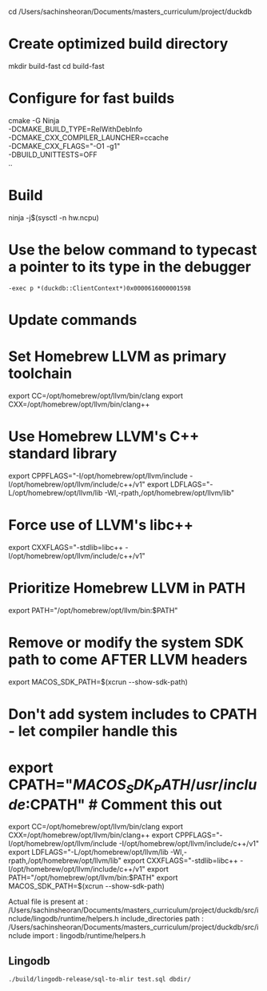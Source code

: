 cd /Users/sachinsheoran/Documents/masters_curriculum/project/duckdb

# Create optimized build directory
mkdir build-fast
cd build-fast

# Configure for fast builds
cmake -G Ninja \
      -DCMAKE_BUILD_TYPE=RelWithDebInfo \
      -DCMAKE_CXX_COMPILER_LAUNCHER=ccache \
      -DCMAKE_CXX_FLAGS="-O1 -g1" \
      -DBUILD_UNITTESTS=OFF \
      ..

# Build
ninja -j$(sysctl -n hw.ncpu)


# Use the below command to typecast a pointer to its type in the debugger
`-exec p *(duckdb::ClientContext*)0x0000616000001598`

<!-- # Run these commands before starting any build, otherwise you might get a build error.
export CC=/opt/homebrew/opt/llvm/bin/clang
export CXX=/opt/homebrew/opt/llvm/bin/clang++
export CPPFLAGS="-I/opt/homebrew/opt/llvm/include"
export LDFLAGS="-L/opt/homebrew/opt/llvm/lib"
export PATH="/opt/homebrew/opt/llvm/bin:$PATH"
export MACOS_SDK_PATH=$(xcrun --show-sdk-path)
export CPATH="${MACOS_SDK_PATH}/usr/include:$CPATH" -->

# Update commands
# Set Homebrew LLVM as primary toolchain
export CC=/opt/homebrew/opt/llvm/bin/clang
export CXX=/opt/homebrew/opt/llvm/bin/clang++

# Use Homebrew LLVM's C++ standard library
export CPPFLAGS="-I/opt/homebrew/opt/llvm/include -I/opt/homebrew/opt/llvm/include/c++/v1"
export LDFLAGS="-L/opt/homebrew/opt/llvm/lib -Wl,-rpath,/opt/homebrew/opt/llvm/lib"

# Force use of LLVM's libc++
export CXXFLAGS="-stdlib=libc++ -I/opt/homebrew/opt/llvm/include/c++/v1"

# Prioritize Homebrew LLVM in PATH
export PATH="/opt/homebrew/opt/llvm/bin:$PATH"

# Remove or modify the system SDK path to come AFTER LLVM headers
export MACOS_SDK_PATH=$(xcrun --show-sdk-path)
# Don't add system includes to CPATH - let compiler handle this
# export CPATH="${MACOS_SDK_PATH}/usr/include:$CPATH"  # Comment this out

export CC=/opt/homebrew/opt/llvm/bin/clang
export CXX=/opt/homebrew/opt/llvm/bin/clang++
export CPPFLAGS="-I/opt/homebrew/opt/llvm/include -I/opt/homebrew/opt/llvm/include/c++/v1"
export LDFLAGS="-L/opt/homebrew/opt/llvm/lib -Wl,-rpath,/opt/homebrew/opt/llvm/lib"
export CXXFLAGS="-stdlib=libc++ -I/opt/homebrew/opt/llvm/include/c++/v1"
export PATH="/opt/homebrew/opt/llvm/bin:$PATH"
export MACOS_SDK_PATH=$(xcrun --show-sdk-path)

Actual file is present at : /Users/sachinsheoran/Documents/masters_curriculum/project/duckdb/src/include/lingodb/runtime/helpers.h
include_directories path : /Users/sachinsheoran/Documents/masters_curriculum/project/duckdb/src/include
import : lingodb/runtime/helpers.h


## Lingodb

<!-- SQL TO MLIR -->
`./build/lingodb-release/sql-to-mlir test.sql dbdir/`
